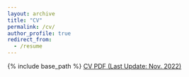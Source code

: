 ```yaml
---
layout: archive
title: "CV"
permalink: /cv/
author_profile: true
redirect_from:
  - /resume
---
```


{% include base_path %}
<a href="https://ericsclee.github.io/files/CV_221108.pdf" target="_blank">CV PDF (Last Update: Nov. 2022)</a>
